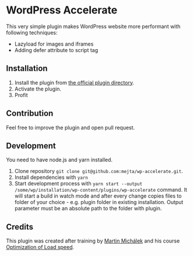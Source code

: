 # WordPress Accelerate

This very simple plugin makes WordPress website more performant with following techniques:

- Lazyload for images and iframes
- Adding defer attribute to script tag

## Installation

1. Install the plugin from [the official plugin directory](https://wordpress.org/plugins/wp-accelerate/).
1. Activate the plugin.
1. Profit

## Contribution

Feel free to improve the plugin and open pull request.

## Development

You need to have node.js and yarn installed.

1. Clone repository `git clone git@github.com:mejta/wp-accelerate.git`.
1. Install dependencies with `yarn`
1. Start development process with `yarn start --output /some/wp/installation/wp-content/plugins/wp-accelerate` command. It will start a build in watch mode and after every change copies files to folder of your choice - e.g. plugin folder in existing installation. Output parameter must be an absolute path to the folder with plugin.

## Credits

This plugin was created after training by [Martin Michálek](https://www.vzhurudolu.cz/lektori/martin-michalek) and his course [Optimization of Load speed](https://www.vzhurudolu.cz/kurzy/rychlost-nacitani).
